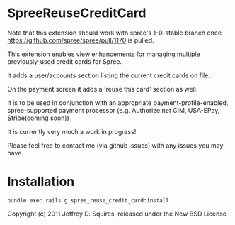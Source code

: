 SpreeReuseCreditCard
====================

Note that this extension should work with spree's 1-0-stable branch once https://github.com/spree/spree/pull/1170 is pulled.

This extension enables view enhancements for managing multiple previously-used credit cards for Spree.

It adds a user/accounts section listing the current credit cards on file.

On the payment screen it adds a 'reuse this card' section as well.

It is to be used in conjunction with an appropriate payment-profile-enabled, spree-supported payment processor (e.g. Authorize.net CIM, USA-EPay, Stripe(coming soon))

It is currently very much a work in progress!

Please feel free to contact me (via github issues) with any issues you may have.

Installation
============
    bundle exec rails g spree_reuse_credit_card:install

Copyright (c) 2011 Jeffrey D. Squires, released under the New BSD License

